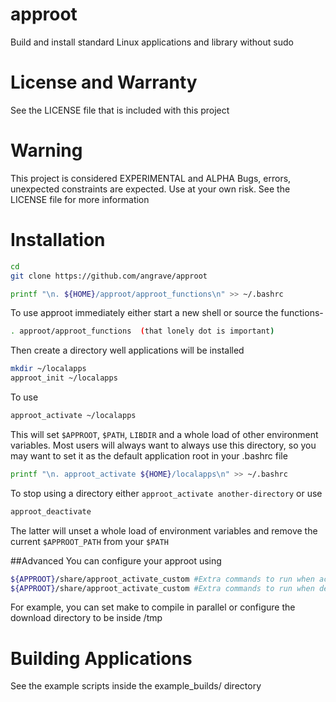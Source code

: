 # approot
Build and install standard Linux applications and library without sudo

# License and Warranty

See the LICENSE file that is included with this project

# Warning

This project is considered EXPERIMENTAL and ALPHA
Bugs, errors, unexpected constraints are expected.
Use at your own risk. See the LICENSE file for more information

# Installation
```bash
cd
git clone https://github.com/angrave/approot

printf "\n. ${HOME}/approot/approot_functions\n" >> ~/.bashrc
```
To use approot immediately either start a new shell or source the functions-
```bash
. approot/approot_functions  (that lonely dot is important)
```

Then create a directory well applications will be installed
```bash
mkdir ~/localapps
approot_init ~/localapps
```
To use 
```bash
approot_activate ~/localapps
```
This will set `$APPROOT`, `$PATH`, `LIBDIR` and a whole load of other environment variables. Most users will always want to always use this directory, so you may want to set it as the default application root in your .bashrc file
```bash
printf "\n. approot_activate ${HOME}/localapps\n" >> ~/.bashrc 
```
To stop using a directory either `approot_activate another-directory` or use
```bash
approot_deactivate
```

The latter will unset a whole load of environment variables and remove the current `$APPROOT_PATH` from your `$PATH`

##Advanced
You can configure your approot using 
```bash
${APPROOT}/share/approot_activate_custom #Extra commands to run when activating the application root
${APPROOT}/share/approot_activate_custom #Extra commands to run when deactivating the current application root
```
For example, you can set make to compile in parallel or configure the download directory to be inside /tmp

# Building Applications

See the example scripts inside the example_builds/ directory

